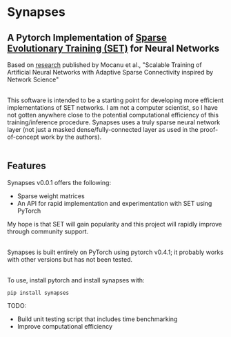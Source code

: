 # Synapses
## A Pytorch Implementation of [Sparse Evolutionary Training (SET)](https://arxiv.org/abs/1707.04780) for Neural Networks
Based on [research](https://www.nature.com/articles/s41467-018-04316-3) published by Mocanu et al., "Scalable Training of Artificial Neural Networks with Adaptive Sparse Connectivity inspired by Network Science"<br><br>

This software is intended to be a starting point for developing more efficient implementations of SET networks. I am not a computer scientist, so I have not gotten anywhere close to the potential computational efficiency of this training/inference procedure. Synapses uses a truly sparse neural network layer (not just a masked dense/fully-connected layer as used in the proof-of-concept work by the authors).<br><br>

## Features
Synapses v0.0.1 offers the following:<br>
 - Sparse weight matrices
 - An API for rapid implementation and experimentation with SET using PyTorch<br>
 
My hope is that SET will gain popularity and this project will rapidly improve through community support.<br><br>

Synapses is built entirely on PyTorch using pytorch v0.4.1; it probably works with other versions but has not been tested.<br><br>

To use, install pytorch and install synapses with:<br>

`
pip install synapses
`

TODO:<br>
 - Build unit testing script that includes time benchmarking
 - Improve computational efficiency